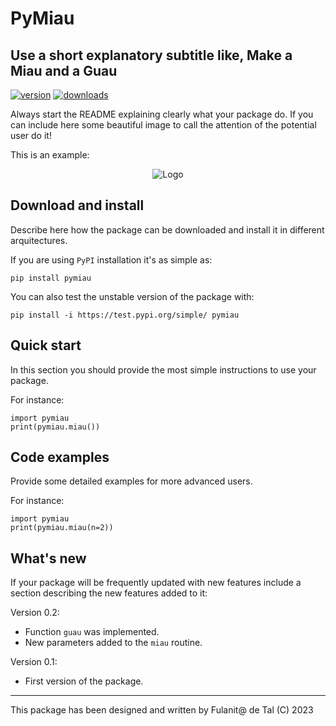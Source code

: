 # PyMiau
## Use a short explanatory subtitle like, Make a Miau and a Guau

<!-- This are visual tags that you may add to your package at the beginning with useful information on your package --> 
[![version](https://img.shields.io/pypi/v/pymiau?color=blue)](https://pypi.org/project/pymiau/)
[![downloads](https://img.shields.io/pypi/dw/pymiau)](https://pypi.org/project/pymiau/)

Always start the README explaining clearly what your package do.  If
you can include here some beautiful image to call the attention of the
potential user do it!

This is an example:

<p align="center">
<img src="https://github.com/seap-udea/murray-dermott-action/blob/main/tutorials/PythonPackages/pymiau-dist/pymiau/data/miau.jpeg" alt="Logo""/>
</p>

## Download and install

Describe here how the package can be downloaded and install it in
different arquitectures.

If you are using `PyPI` installation it's as simple as:

```
pip install pymiau
```

You can also test the unstable version of the package with:

```
pip install -i https://test.pypi.org/simple/ pymiau
```

## Quick start

In this section you should provide the most simple instructions to use
your package.

For instance:

```
import pymiau
print(pymiau.miau())
```

## Code examples

Provide some detailed examples for more advanced users.

For instance:

```
import pymiau
print(pymiau.miau(n=2))
```

## What's new

If your package will be frequently updated with new features include a
section describing the new features added to it:

Version 0.2:

- Function `guau` was implemented.
- New parameters added to the `miau` routine.

Version 0.1:

- First version of the package.

------------

This package has been designed and written by Fulanit@ de Tal (C) 2023